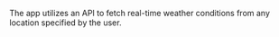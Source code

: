 The app utilizes an API to fetch real-time weather conditions from any location specified by the user. 
